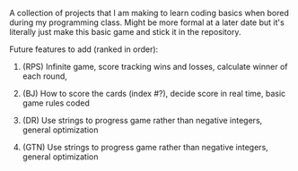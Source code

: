 A collection of projects that I am making to learn coding basics when bored during my programming class.
Might be more formal at a later date but it's literally just make this basic game and stick it in the repository.

Future features to add (ranked in order): 

 1. (RPS) Infinite game, score tracking wins and losses, calculate winner of each round,

 2. (BJ) How to score the cards (index #?), decide score in real time, basic game rules coded

 3. (DR) Use strings to progress game rather than negative integers, general optimization

 4. (GTN) Use strings to progress game rather than negative integers, general optimization